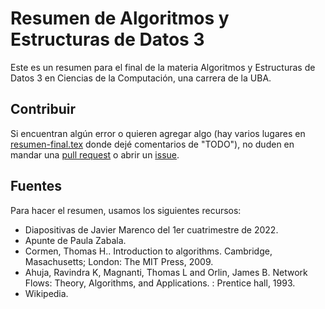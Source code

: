 # Resumen de Algoritmos y Estructuras de Datos 3

Este es un resumen para el final de la materia Algoritmos y Estructuras de Datos 3 en Ciencias de la Computación, una carrera de la UBA.

## Contribuir

Si encuentran algún error o quieren agregar algo (hay varios lugares en [resumen-final.tex](./resumen-final.tex) donde dejé comentarios de "TODO"), no duden en mandar una [pull request](https://docs.github.com/en/pull-requests/collaborating-with-pull-requests/proposing-changes-to-your-work-with-pull-requests/about-pull-requests) o abrir un [issue](https://docs.github.com/en/issues/tracking-your-work-with-issues/about-issues).

## Fuentes

Para hacer el resumen, usamos los siguientes recursos:

* Diapositivas de Javier Marenco del 1er cuatrimestre de 2022.
* Apunte de Paula Zabala.
* Cormen, Thomas H.. Introduction to algorithms. Cambridge, Masachusetts; London: The MIT Press, 2009.
* Ahuja, Ravindra K, Magnanti, Thomas L and Orlin, James B. Network Flows: Theory, Algorithms, and Applications. : Prentice hall, 1993.
* Wikipedia.
